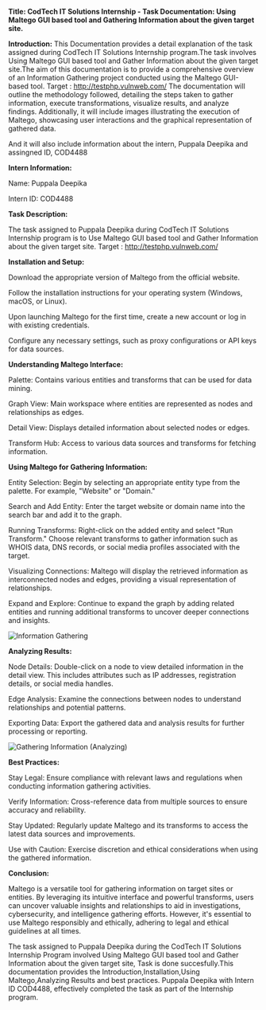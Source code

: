 **Title: CodTech IT Solutions Internship - Task Documentation: Using Maltego GUI based tool and Gathering Information about the
given target site.**

**Introduction:**
This Documentation provides a detail explanation of the task assigned during CodTech IT Solutions Internship program.The task involves Using Maltego GUI based tool and Gather Information about the given target site.The aim of this documentation is to provide a comprehensive overview of an Information Gathering project conducted using the Maltego GUI-based tool.
Target : http://testphp.vulnweb.com/
The documentation will outline the methodology followed, detailing the steps taken to gather information, execute transformations, visualize results, and analyze findings. Additionally, it will include images illustrating the execution of Maltego, showcasing user interactions and the graphical representation of gathered data.

And it will also include information about the intern, Puppala Deepika and assingned ID, COD4488

**Intern Information:**

Name: Puppala Deepika

Intern ID: COD4488

**Task Description:**

The task assigned to Puppala Deepika during CodTech IT Solutions Internship program is to Use Maltego GUI based tool and Gather Information about the given target site.
Target : http://testphp.vulnweb.com/

**Installation and Setup:**

Download the appropriate version of Maltego from the official website.

Follow the installation instructions for your operating system (Windows, macOS, or Linux).

Upon launching Maltego for the first time, create a new account or log in with existing credentials.

Configure any necessary settings, such as proxy configurations or API keys for data sources.

**Understanding Maltego Interface:**

Palette: Contains various entities and transforms that can be used for data mining.

Graph View: Main workspace where entities are represented as nodes and relationships as edges.

Detail View: Displays detailed information about selected nodes or edges.

Transform Hub: Access to various data sources and transforms for fetching information.

**Using Maltego for Gathering Information:**

Entity Selection: Begin by selecting an appropriate entity type from the palette. For example, "Website" or "Domain."

Search and Add Entity: Enter the target website or domain name into the search bar and add it to the graph.

Running Transforms: Right-click on the added entity and select "Run Transform." Choose relevant transforms to gather information such as WHOIS data, DNS records, or social media profiles associated with the target.

Visualizing Connections: Maltego will display the retrieved information as interconnected nodes and edges, providing a visual representation of relationships.

Expand and Explore: Continue to expand the graph by adding related entities and running additional transforms to uncover deeper connections and insights.

![Information Gathering](https://github.com/puppaladeepika/INFORMATION-GATHERING/assets/163003866/de1cc247-3148-4514-a7c9-3b586a5f5988)

**Analyzing Results:**

Node Details: Double-click on a node to view detailed information in the detail view. This includes attributes such as IP addresses, registration details, or social media handles.

Edge Analysis: Examine the connections between nodes to understand relationships and potential patterns.

Exporting Data: Export the gathered data and analysis results for further processing or reporting.

![Gathering Information (Analyzing)](https://github.com/puppaladeepika/INFORMATION-GATHERING/assets/163003866/9b6c4aaf-156d-4660-a71e-a7bdeba2b4e1)

**Best Practices:**

Stay Legal: Ensure compliance with relevant laws and regulations when conducting information gathering activities.

Verify Information: Cross-reference data from multiple sources to ensure accuracy and reliability.

Stay Updated: Regularly update Maltego and its transforms to access the latest data sources and improvements.

Use with Caution: Exercise discretion and ethical considerations when using the gathered information.

**Conclusion:**

Maltego is a versatile tool for gathering information on target sites or entities. By leveraging its intuitive interface and powerful transforms, users can uncover valuable insights and relationships to aid in investigations, cybersecurity, and intelligence gathering efforts. However, it's essential to use Maltego responsibly and ethically, adhering to legal and ethical guidelines at all times.

The task assigned to Puppala Deepika during the CodTech IT Solutions Internship Program involved Using Maltego GUI based tool and Gather Information about the given target site, Task is done succesfully.This documentation provides the Introduction,Installation,Using Maltego,Analyzing Results and best practices.
Puppala Deepika with Intern ID  COD4488, effectively completed the task as part of the Internship program.

